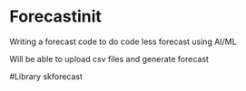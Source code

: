 # Forecastinit
Writing a forecast code to do code less forecast using AI/ML

Will be able to upload csv files and generate forecast 

#Library 
skforecast
